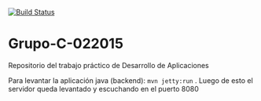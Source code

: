 [![Build Status](https://travis-ci.org/matiasmelendi/Grupo-C-022015.svg?branch=master)](https://travis-ci.org/matiasmelendi/Grupo-C-022015)
# Grupo-C-022015
Repositorio del trabajo práctico de Desarrollo de Aplicaciones


Para levantar la aplicación java (backend): ```mvn jetty:run``` .
Luego de esto el servidor queda levantado y escuchando en el puerto 8080
